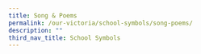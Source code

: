 ```yaml
---
title: Song & Poems
permalink: /our-victoria/school-symbols/song-poems/
description: ""
third_nav_title: School Symbols
---
```


